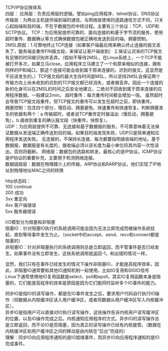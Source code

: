 TCP/IP协议族体系  
四层：
应用层：负责应用层的逻辑。譬如ping应用程序、telnet协议、DNS协议
传输层：为两台主机提供端到端的通信，与网络层使用的逐跳通信方式不同，只关心起始端和目的端，不在乎数据包的中转过程。主要有三个协议：TCP、UDP和SCTP协议。
        TCP：为应用层提供可靠的、面向连接的和基于字节流的服务，使用超时重传、数据确认等方式确保数据包被正确地发送到目的端。拥塞控制。
        2MSL原因：1.可靠地终止TCP连接（如果客户端最后用来确认终止连接的报文丢失了，服务端会重传FIN报文段，来保证让客户端收到） 2.保证让迟来的TCP报文有足够的时间被识别并丢弃。（假如不等待2MSL，在Linux系统上，一个TCP不能被打开多次，如果立马close，应用程序立马建立了一个和原来相似的连接，拥有同样的IP和端口，那这个连接可能会收到属于原来连接的，迟到的报文。这显然是不应该发生的。）TCP报文段的最大生存时间是MSL，所以坚持2MSL会保证两个传输方向上尚未收到的迟到的TCP报文都已经消失，或者被丢弃。因此一个连接的新的化身可以在2MSL的时间之后安全地建立，二绝对不回收到属于原来连接的应用程序数据。一般建议2min。
        超时重传：每次重传时间都会增加一倍。  虽然超时会导致TCP报文段重传，但TCP报文的重传可以发生在超时之前，即快重传。  
        拥塞控制：包含四个部分，慢启动、拥塞避免、快速重传和快速恢复。判断拥塞发生的依据有两个：a.传输超时，或者说TCP重传定时器溢出（慢启动，拥塞避免）。b.接收到重复的确认报文段（快重传，快恢复）。  
        UDP：为应用层提供不可靠、无连接和基于数据报的服务，不可靠意味着无法保证数据从发送端正确传送到目的端。如果目的端发现失败，UDP只是简单通知应用程序发送失败。 
        无连接的，不保持长连接，每次都要指明接收端的地址。基于数据报，数据报是有长度的，接收端必须以该长度为最小单位将其内容一次性读出，否则将截断。
网络层：数据包的选路和转发，最核心的是IP协议。ICMP协议是IP协议的重要补充，主要用于检测网络连接。  
数据链路层：数据在物理媒介上的传输，ARP协议和RARP协议，他们实现了IP地址到物理地址MAC之间的转换  

http状态码：  
100 continue  
200 成功  
3xx 重定向  
4xx 客户端错误  
5xx 服务器错误  
 
I/O模型分为阻塞和非阻塞  
阻塞IO：针对阻塞IO执行的系统调用可能会因为无法立即完成而被操作系统挂起，直到等待事件发生为止。（socket中的accept、send、recv和connect都是阻塞的）  
非阻塞IO：针对非阻塞执行的系统调用则总是立即返回，而不管事件是否已经发生。如果事件没有立即发生，这些系统调用就返回-1，和出错的情况一样。  

显然，我们只有在事件已经发生的情况下操作非阻塞IO，才能提高程序效率，因此，非阻塞IO通常要和其他IO通知机制一起使用，比如IO复用和SIGIO信号  
Linux下通常使用地IO复用函数是select、poll和epoll，其实IO复用函数本身是阻塞的，它们能提高程序的效率是原因是因为它们能同时监听多个IO事件的能力。  

同步IO是指IO的读写操作，都是在IO事件发生之后，要求用户代码自行执行IO操作（将数据从内核缓冲区读入用户缓冲区，或者将数据从用户缓冲区写入内核缓冲区）。  
异步IO是指用户可以直接对IO执行读写操作，这些操作告诉内核用户读写缓冲区的位置，以及IO操作完成之后，内核通知应用程序的方式。异步IO的读写操作总是立即返回，而不论IO是否阻塞，因为真正的读写操作已经有内核接管。（数据在内核缓冲区和用户缓冲区之间的移动是由内核在“后台”完成的）  
理解：同步IO向应用程序通知的是IO就绪事件，而异步IO向应用程序通知的是IO完成事件。  
  
